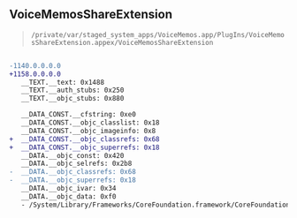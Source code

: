 ## VoiceMemosShareExtension

> `/private/var/staged_system_apps/VoiceMemos.app/PlugIns/VoiceMemosShareExtension.appex/VoiceMemosShareExtension`

```diff

-1140.0.0.0.0
+1158.0.0.0.0
   __TEXT.__text: 0x1488
   __TEXT.__auth_stubs: 0x250
   __TEXT.__objc_stubs: 0x880

   __DATA_CONST.__cfstring: 0xe0
   __DATA_CONST.__objc_classlist: 0x18
   __DATA_CONST.__objc_imageinfo: 0x8
+  __DATA_CONST.__objc_classrefs: 0x68
+  __DATA_CONST.__objc_superrefs: 0x18
   __DATA.__objc_const: 0x420
   __DATA.__objc_selrefs: 0x2b8
-  __DATA.__objc_classrefs: 0x68
-  __DATA.__objc_superrefs: 0x18
   __DATA.__objc_ivar: 0x34
   __DATA.__objc_data: 0xf0
   - /System/Library/Frameworks/CoreFoundation.framework/CoreFoundation

```
